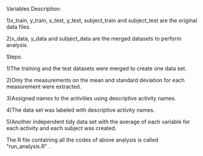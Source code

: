 Variables Description:

1)x_train, y_train, x_test, y_test, subject_train and subject_test are the original data files.

2)x_data, y_data and subject_data are the merged datasets to perform analysis.

Steps:

1)The training and the test datasets were merged to create one data set.

2)Only the measurements on the mean and standard deviation for each measurement were extracted.

3)Assigned names to the activities using descriptive activity names. 

4)The data set was labeled with descriptive activity names.

5)Another independent tidy data set with the average of each variable for each activity and each subject was created.



The R file containing all the codes of above analysis is called "run_analysis.R" . 
